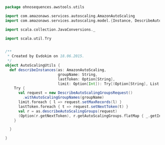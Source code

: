
```scala
package ohnosequences.awstools.utils

import com.amazonaws.services.autoscaling.AmazonAutoScaling
import com.amazonaws.services.autoscaling.model.{Instance, DescribeAutoScalingGroupsRequest}

import scala.collection.JavaConversions._

import scala.util.Try


/**
 * Created by Evdokim on 18.06.2015.
 */
object AutoScalingUtils {
  def describeInstances(as: AmazonAutoScaling,
                        groupName: String,
                        lastToken: Option[String],
                        limit: Option[Int]): Try[(Option[String], List[Instance])] = {
    Try {
      val request = new DescribeAutoScalingGroupsRequest()
        .withAutoScalingGroupNames(groupName)
      limit.foreach { l => request.setMaxRecords(l) }
      lastToken.foreach { t => request.setNextToken(t) }
      val r = as.describeAutoScalingGroups(request)
      (Option(r.getNextToken), r.getAutoScalingGroups.flatMap { _.getInstances}.toList)
    }

  }

}

```




[main/scala/ohnosequences/awstools/autoscaling/AutoScaling.scala]: ../autoscaling/AutoScaling.scala.md
[main/scala/ohnosequences/awstools/autoscaling/AutoScalingGroup.scala]: ../autoscaling/AutoScalingGroup.scala.md
[main/scala/ohnosequences/awstools/autoscaling/LaunchConfiguration.scala]: ../autoscaling/LaunchConfiguration.scala.md
[main/scala/ohnosequences/awstools/autoscaling/PurchaseModel.scala]: ../autoscaling/PurchaseModel.scala.md
[main/scala/ohnosequences/awstools/dynamodb/DynamoDBUtils.scala]: ../dynamodb/DynamoDBUtils.scala.md
[main/scala/ohnosequences/awstools/ec2/AMI.scala]: ../ec2/AMI.scala.md
[main/scala/ohnosequences/awstools/ec2/EC2.scala]: ../ec2/EC2.scala.md
[main/scala/ohnosequences/awstools/ec2/Filters.scala]: ../ec2/Filters.scala.md
[main/scala/ohnosequences/awstools/ec2/InstanceSpecs.scala]: ../ec2/InstanceSpecs.scala.md
[main/scala/ohnosequences/awstools/ec2/InstanceType.scala]: ../ec2/InstanceType.scala.md
[main/scala/ohnosequences/awstools/ec2/LaunchSpecs.scala]: ../ec2/LaunchSpecs.scala.md
[main/scala/ohnosequences/awstools/ec2/package.scala]: ../ec2/package.scala.md
[main/scala/ohnosequences/awstools/regions/Region.scala]: ../regions/Region.scala.md
[main/scala/ohnosequences/awstools/s3/address.scala]: ../s3/address.scala.md
[main/scala/ohnosequences/awstools/s3/client.scala]: ../s3/client.scala.md
[main/scala/ohnosequences/awstools/s3/package.scala]: ../s3/package.scala.md
[main/scala/ohnosequences/awstools/s3/transfers.scala]: ../s3/transfers.scala.md
[main/scala/ohnosequences/awstools/sns/SNS.scala]: ../sns/SNS.scala.md
[main/scala/ohnosequences/awstools/sns/Topic.scala]: ../sns/Topic.scala.md
[main/scala/ohnosequences/awstools/sqs/Queue.scala]: ../sqs/Queue.scala.md
[main/scala/ohnosequences/awstools/sqs/SQS.scala]: ../sqs/SQS.scala.md
[main/scala/ohnosequences/awstools/utils/AutoScalingUtils.scala]: AutoScalingUtils.scala.md
[main/scala/ohnosequences/awstools/utils/DynamoDBUtils.scala]: DynamoDBUtils.scala.md
[main/scala/ohnosequences/awstools/utils/SQSUtils.scala]: SQSUtils.scala.md
[main/scala/ohnosequences/benchmark/Benchmark.scala]: ../../benchmark/Benchmark.scala.md
[main/scala/ohnosequences/logging/Logger.scala]: ../../logging/Logger.scala.md
[test/scala/ohnosequences/awstools/EC2Tests.scala]: ../../../../../test/scala/ohnosequences/awstools/EC2Tests.scala.md
[test/scala/ohnosequences/awstools/RegionTests.scala]: ../../../../../test/scala/ohnosequences/awstools/RegionTests.scala.md
[test/scala/ohnosequences/awstools/S3Tests.scala]: ../../../../../test/scala/ohnosequences/awstools/S3Tests.scala.md
[test/scala/ohnosequences/awstools/SQSTests.scala]: ../../../../../test/scala/ohnosequences/awstools/SQSTests.scala.md